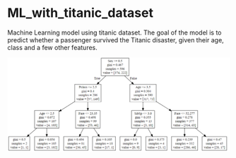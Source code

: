 # ML_with_titanic_dataset
Machine Learning model using titanic dataset.
The goal of the model is to predict whether a passenger survived the Titanic disaster, given their age, class and a few other features.

![](dtree2.png)
